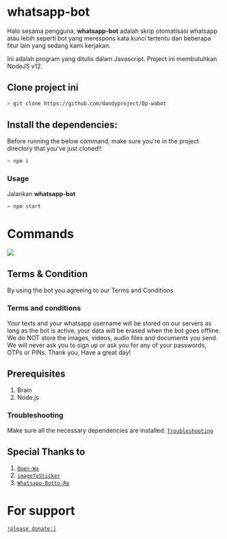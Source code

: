 # whatsapp-bot
Halo sesama pengguna, <b>whatsapp-bot</b> adalah skrip otomatisasi whatsapp atau lebih seperti bot yang merespons kata kunci tertentu dan beberapa fitur lain yang sedang kami kerjakan.

Ini adalah program yang ditulis dalam Javascript.
Project ini membutuhkan NodeJS v12.

## Clone project ini

```bash
> git clone https://github.com/dandyproject/Dp-wabot
```

## Install the dependencies:
Before running the below command, make sure you're in the project directory that
you've just cloned!!

```bash
> npm i
```

### Usage
Jalankan <b>whatsapp-bot</b>

```bash
> npm start
```

# Commands
<img src="https://github.com/MhankBarBar/whatsapp-bot/blob/master/img/Screenshot_2020-08-30-02-50-39-49.jpg"/>

## Terms & Condition
By using the bot you agreeing to our Terms and Conditions 
### Terms and conditions
Your texts and your whatsapp username will be stored on our servers as long as the bot is active, your data will be erased when the bot goes offline. We do NOT store the images, videos, audio files and documents you send. We will never ask you to sign up or ask you for any of your passwords, OTPs or PINs. Thank you, Have a great day! 

## Prerequisites
1. Brain
2. Node.js

### Troubleshooting
Make sure all the necessary dependencies are installed.
[`Troubleshooting`](https://github.com/puppeteer/puppeteer/blob/main/docs/troubleshooting.md)

## Special Thanks to
1. [`Open-Wa`](https://github.com/open-wa/wa-automate-nodejs)
2. [`imageToSticker`](https://github.com/YogaSakti/imageToSticker)
3. [`Whatsapp-Botto-Re`](https://github.com/SomnathDas/Whatsapp-Botto-Re)

# For support
[`!please donate:)`](https://saweria.co/donate/dandisubhani)
